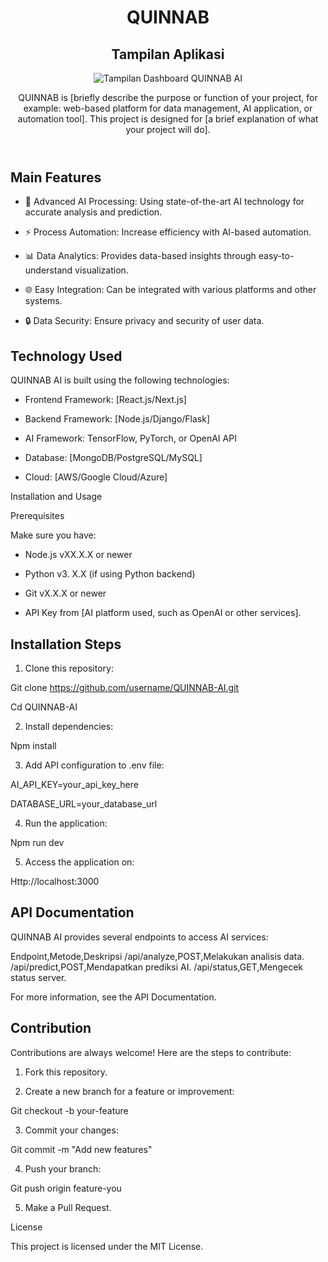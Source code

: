 <header>

<!--
  <<< Author notes: Course header >>>
  Include a 1280×640 image, course title in sentence case, and a concise description in emphasis.
  In your repository settings: enable template repository, add your 1280×640 social image, auto delete head branches.
  Add your open source license, GitHub uses MIT license.
-->

# QUINNAB

## Tampilan Aplikasi

![Tampilan Dashboard QUINNAB AI](logo.png)

QUINNAB is [briefly describe the purpose or function of your project, for example: web-based platform for data management, AI application, or automation tool]. This project is designed for [a brief explanation of what your project will do].

</header>

<!--
  <<< Author notes: Course start >>>
  Include start button, a note about Actions minutes,
  and tell the learner why they should take the course.
-->

## Main Features

-	 🤖 Advanced AI Processing: Using state-of-the-art AI technology for accurate analysis and prediction.

-	 ⚡ Process Automation: Increase efficiency with AI-based automation.

-	 📊 Data Analytics: Provides data-based insights through easy-to-understand visualization.

-	 🌐 Easy Integration: Can be integrated with various platforms and other systems.

-	 🔒 Data Security: Ensure privacy and security of user data.

## Technology Used

QUINNAB AI is built using the following technologies:

-	 Frontend Framework: [React.js/Next.js]

-	 Backend Framework: [Node.js/Django/Flask]

-	 AI Framework: TensorFlow, PyTorch, or OpenAI API

-	 Database: [MongoDB/PostgreSQL/MySQL]

-	 Cloud: [AWS/Google Cloud/Azure]

Installation and Usage

Prerequisites

Make sure you have:

-	 Node.js vXX.X.X or newer

-	 Python v3. X.X (if using Python backend)

-	 Git vX.X.X or newer

-	 API Key from [AI platform used, such as OpenAI or other services].

## Installation Steps

1.	 Clone this repository:

Git clone https://github.com/username/QUINNAB-AI.git

Cd QUINNAB-AI

2.	 Install dependencies:

Npm install

3.	 Add API configuration to .env file:

AI_API_KEY=your_api_key_here

DATABASE_URL=your_database_url

4.	 Run the application:

Npm run dev

5.	 Access the application on:

Http://localhost:3000

## API Documentation

QUINNAB AI provides several endpoints to access AI services:

Endpoint,Metode,Deskripsi
/api/analyze,POST,Melakukan analisis data.
/api/predict,POST,Mendapatkan prediksi AI.
/api/status,GET,Mengecek status server.

For more information, see the API Documentation.

## Contribution

Contributions are always welcome! Here are the steps to contribute:

1.	 Fork this repository.

2.	 Create a new branch for a feature or improvement:

Git checkout -b your-feature

3.	 Commit your changes:

Git commit -m "Add new features"

4.	 Push your branch:

Git push origin feature-you

5.	 Make a Pull Request.

License

This project is licensed under the MIT License.
	 
